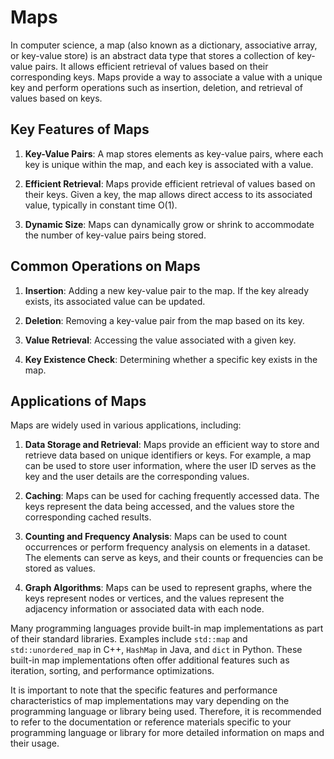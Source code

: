 # Maps

In computer science, a map (also known as a dictionary, associative array, or key-value store) is an abstract data type that stores a collection of key-value pairs. It allows efficient retrieval of values based on their corresponding keys. Maps provide a way to associate a value with a unique key and perform operations such as insertion, deletion, and retrieval of values based on keys.

## Key Features of Maps

1. **Key-Value Pairs**: A map stores elements as key-value pairs, where each key is unique within the map, and each key is associated with a value.

2. **Efficient Retrieval**: Maps provide efficient retrieval of values based on their keys. Given a key, the map allows direct access to its associated value, typically in constant time O(1).

3. **Dynamic Size**: Maps can dynamically grow or shrink to accommodate the number of key-value pairs being stored.

## Common Operations on Maps

1. **Insertion**: Adding a new key-value pair to the map. If the key already exists, its associated value can be updated.

2. **Deletion**: Removing a key-value pair from the map based on its key.

3. **Value Retrieval**: Accessing the value associated with a given key.

4. **Key Existence Check**: Determining whether a specific key exists in the map.

## Applications of Maps

Maps are widely used in various applications, including:

1. **Data Storage and Retrieval**: Maps provide an efficient way to store and retrieve data based on unique identifiers or keys. For example, a map can be used to store user information, where the user ID serves as the key and the user details are the corresponding values.

2. **Caching**: Maps can be used for caching frequently accessed data. The keys represent the data being accessed, and the values store the corresponding cached results.

3. **Counting and Frequency Analysis**: Maps can be used to count occurrences or perform frequency analysis on elements in a dataset. The elements can serve as keys, and their counts or frequencies can be stored as values.

4. **Graph Algorithms**: Maps can be used to represent graphs, where the keys represent nodes or vertices, and the values represent the adjacency information or associated data with each node.

Many programming languages provide built-in map implementations as part of their standard libraries. Examples include `std::map` and `std::unordered_map` in C++, `HashMap` in Java, and `dict` in Python. These built-in map implementations often offer additional features such as iteration, sorting, and performance optimizations.

It is important to note that the specific features and performance characteristics of map implementations may vary depending on the programming language or library being used. Therefore, it is recommended to refer to the documentation or reference materials specific to your programming language or library for more detailed information on maps and their usage.
